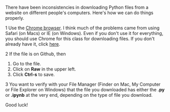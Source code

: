 There have been inconsistencies in downloading Python files from a website on different people's computers. Here's
how we can do things properly. 

1 Use the [Chrome browser](https://www.google.com/chrome/browser/desktop/). I think much of the problems
came from using Safari (on Macs) or IE (on Windows). Even if you don't use it for everything, you should use
Chrome for this class for downloading files. If you don't already have it, click [here](https://www.google.com/chrome/browser/desktop/).

2 If the file is on Github, then
  1. Go to the file.
  1. Click on **Raw** in the upper left.
  1. Click **Ctrl-s** to save.

3 You want to verify with your File Manager (Finder on Mac, My Computer or File Explorer on Windows) that the file you downloaded has either the **.py** or **.ipynb** at the very end, depending on the type of file you download. 

Good luck!
